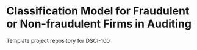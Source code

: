 # Classification Model for Fraudulent or Non-fraudulent Firms in Auditing
Template project repository for DSCI-100

